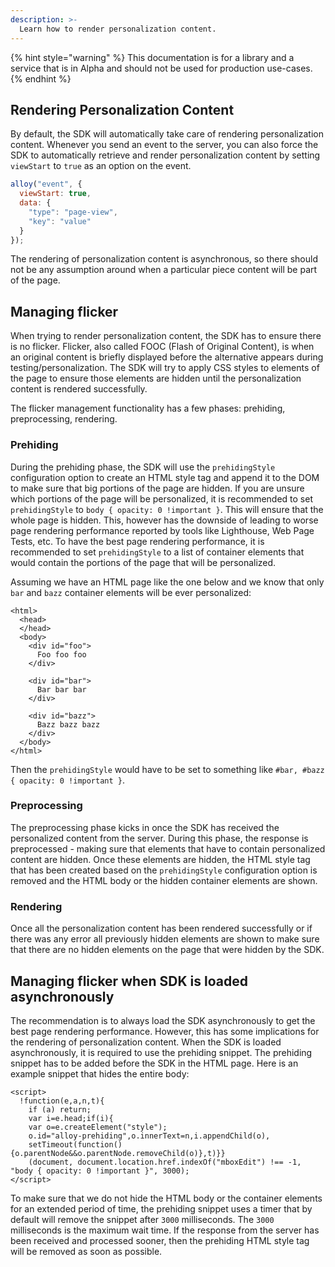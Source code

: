 ```yaml
---
description: >-
  Learn how to render personalization content. 
---
```


{% hint style="warning" %}
This documentation is for a library and a service that is in Alpha and should not be used for production use-cases. 
{% endhint %}

## Rendering Personalization Content

By default, the SDK will automatically take care of rendering personalization content. Whenever you send an event to the server, you can also force the SDK to automatically retrieve and render personalization content by setting `viewStart` to `true` as an option on the event.

```javascript
alloy("event", {
  viewStart: true,
  data: {
    "type": "page-view",
    "key": "value"
  }
});
```

The rendering of personalization content is asynchronous, so there should not be any assumption around when a particular piece content will be part of the page.

## Managing flicker

When trying to render personalization content, the SDK has to ensure there is no flicker. Flicker, also called FOOC (Flash of Original Content), is when an original content is briefly displayed before the alternative appears during testing/personalization. The SDK will try to apply CSS styles to elements of the page to ensure those elements are hidden until the personalization content is rendered successfully.

The flicker management functionality has a few phases: prehiding, preprocessing, rendering.

### Prehiding

During the prehiding phase, the SDK will use the `prehidingStyle` configuration option to create an HTML style tag and append it to the DOM to make sure that big portions of the page are hidden. If you are unsure which portions of the page will be personalized, it is recommended to set `prehidingStyle` to `body { opacity: 0 !important }`. This will ensure that the whole page is hidden. This, however has the downside of leading to worse page rendering performance reported by tools like Lighthouse, Web Page Tests, etc. To have the best page rendering performance, it is recommended to set `prehidingStyle` to a list of container elements that would contain the portions of the page that will be personalized.

Assuming we have an HTML page like the one below and we know that only `bar` and `bazz` container elements will be ever personalized:
```markup
<html>
  <head>
  </head>
  <body>
    <div id="foo">
      Foo foo foo
    </div>

    <div id="bar">
      Bar bar bar
    </div>

    <div id="bazz">
      Bazz bazz bazz
    </div>
  </body>
</html>
```
Then the `prehidingStyle` would have to be set to something like `#bar, #bazz { opacity: 0 !important }`.

### Preprocessing

The preprocessing phase kicks in once the SDK has received the personalized content from the server. During this phase, the response is preprocessed - making sure that elements that have to contain personalized content are hidden. Once these elements are hidden, the HTML style tag that has been created based on the `prehidingStyle` configuration option is removed and the HTML body or the hidden container elements are shown.

### Rendering

Once all the personalization content has been rendered successfully or if there was any error all previously hidden elements are shown to make sure that there are no hidden elements on the page that were hidden by the SDK. 

## Managing flicker when SDK is loaded asynchronously

The recommendation is to always load the SDK asynchronously to get the best page rendering performance. However, this has some implications for the rendering of personalization content. When the SDK is loaded asynchronously, it is required to use the prehiding snippet. The prehiding snippet has to be added before the SDK in the HTML page. Here is an example snippet that hides the entire body:
```markup
<script>
  !function(e,a,n,t){
    if (a) return;
    var i=e.head;if(i){
    var o=e.createElement("style");
    o.id="alloy-prehiding",o.innerText=n,i.appendChild(o),
    setTimeout(function(){o.parentNode&&o.parentNode.removeChild(o)},t)}}
    (document, document.location.href.indexOf("mboxEdit") !== -1, "body { opacity: 0 !important }", 3000);
</script>
```
To make sure that we do not hide the HTML body or the container elements for an extended period of time, the prehiding snippet uses a timer that by default will remove the snippet after `3000` milliseconds. The `3000` milliseconds is the maximum wait time. If the response from the server has been received and processed sooner, then the prehiding HTML style tag will be removed as soon as possible.
